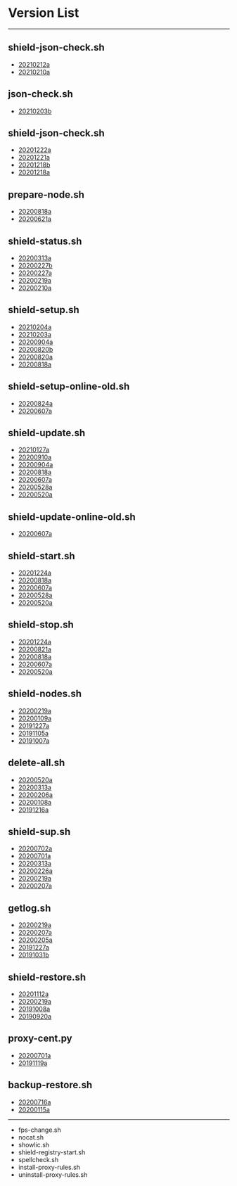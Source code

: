 # Version List
***

## shield-json-check.sh
* [20210212a](https://github.com/AshisutoCV/scripts/blob/master/ChangeLog.md#ver20210212a---20210212)
* [20210210a](https://github.com/AshisutoCV/scripts/blob/master/ChangeLog.md#ver20210210a---20210210)

## json-check.sh
* [20210203b](https://github.com/AshisutoCV/scripts/blob/master/ChangeLog.md#ver20210203b---20210203)

## shield-json-check.sh
* [20201222a](https://github.com/AshisutoCV/scripts/blob/master/ChangeLog.md#ver20201222a---20201222)
* [20201221a](https://github.com/AshisutoCV/scripts/blob/master/ChangeLog.md#ver20201221a---20201221)
* [20201218b](https://github.com/AshisutoCV/scripts/blob/master/ChangeLog.md#ver20201218b---20201218)
* [20201218a](https://github.com/AshisutoCV/scripts/blob/master/ChangeLog.md#ver20201218a---20201218)

## prepare-node.sh
* [20200818a](https://github.com/AshisutoCV/scripts/blob/master/ChangeLog.md#ver20200818a---20200818)
* [20200621a](https://github.com/AshisutoCV/scripts/blob/master/ChangeLog.md#ver20200621a---20200621)

## shield-status.sh
* [20200313a](https://github.com/AshisutoCV/scripts/blob/master/ChangeLog.md#ver20200313a---20200313)
* [20200227b](https://github.com/AshisutoCV/scripts/blob/master/ChangeLog.md#ver20200227b---20200227)
* [20200227a](https://github.com/AshisutoCV/scripts/blob/master/ChangeLog.md#ver20200227a---20200227)
* [20200219a](https://github.com/AshisutoCV/scripts/blob/master/ChangeLog.md#ver20200219a---20200219)
* [20200210a](https://github.com/AshisutoCV/scripts/blob/master/ChangeLog.md#ver20200210a---20200210)

## shield-setup.sh
* [20210204a](https://github.com/AshisutoCV/scripts/blob/master/ChangeLog.md#ver20210204a---20210204)
* [20210203a](https://github.com/AshisutoCV/scripts/blob/master/ChangeLog.md#ver20210203a---20210203)
* [20200904a](https://github.com/AshisutoCV/scripts/blob/master/ChangeLog.md#ver20200904a---20200904)
* [20200820b](https://github.com/AshisutoCV/scripts/blob/master/ChangeLog.md#ver20200820b---20200820)
* [20200820a](https://github.com/AshisutoCV/scripts/blob/master/ChangeLog.md#ver20200820a---20200820)
* [20200818a](https://github.com/AshisutoCV/scripts/blob/master/ChangeLog.md#ver20200818a---20200818)

## shield-setup-online-old.sh
* [20200824a](https://github.com/AshisutoCV/scripts/blob/master/ChangeLog.md#ver20200824a---20200824)
* [20200607a](https://github.com/AshisutoCV/scripts/blob/master/ChangeLog.md#ver20200607a---20200607)

## shield-update.sh
* [20210127a](https://github.com/AshisutoCV/scripts/blob/master/ChangeLog.md#ver20210127a---20210127)
* [20200910a](https://github.com/AshisutoCV/scripts/blob/master/ChangeLog.md#ver20200910a---20200910)
* [20200904a](https://github.com/AshisutoCV/scripts/blob/master/ChangeLog.md#ver20200904a---20200904)
* [20200818a](https://github.com/AshisutoCV/scripts/blob/master/ChangeLog.md#ver20200818a---20200818)
* [20200607a](https://github.com/AshisutoCV/scripts/blob/master/ChangeLog.md#ver20200607a---20200607)
* [20200528a](https://github.com/AshisutoCV/scripts/blob/master/ChangeLog.md#ver20200528a---20200528)
* [20200520a](https://github.com/AshisutoCV/scripts/blob/master/ChangeLog.md#ver20200520a---20200520)

## shield-update-online-old.sh
* [20200607a](https://github.com/AshisutoCV/scripts/blob/master/ChangeLog.md#ver20200607a---20200607)

## shield-start.sh
* [20201224a](https://github.com/AshisutoCV/scripts/blob/master/ChangeLog.md#ver20201224a---20201224)
* [20200818a](https://github.com/AshisutoCV/scripts/blob/master/ChangeLog.md#ver20200818a---20200818)
* [20200607a](https://github.com/AshisutoCV/scripts/blob/master/ChangeLog.md#ver20200607a---20200607)
* [20200528a](https://github.com/AshisutoCV/scripts/blob/master/ChangeLog.md#ver20200528a---20200528)
* [20200520a](https://github.com/AshisutoCV/scripts/blob/master/ChangeLog.md#ver20200520a---20200520)

## shield-stop.sh
* [20201224a](https://github.com/AshisutoCV/scripts/blob/master/ChangeLog.md#ver20201224a---20201224)
* [20200821a](https://github.com/AshisutoCV/scripts/blob/master/ChangeLog.md#ver20200821a---20200821)
* [20200818a](https://github.com/AshisutoCV/scripts/blob/master/ChangeLog.md#ver20200818a---20200818)
* [20200607a](https://github.com/AshisutoCV/scripts/blob/master/ChangeLog.md#ver20200607a---20200607)
* [20200520a](https://github.com/AshisutoCV/scripts/blob/master/ChangeLog.md#ver20200520a---20200520)

## shield-nodes.sh
* [20200219a](https://github.com/AshisutoCV/scripts/blob/master/ChangeLog.md#ver20200219a---20200219)
* [20200109a](https://github.com/AshisutoCV/scripts/blob/master/ChangeLog.md#ver20200109a---20200109)
* [20191227a](https://github.com/AshisutoCV/scripts/blob/master/ChangeLog.md#ver20191227a---20191227)
* [20191105a](https://github.com/AshisutoCV/scripts/blob/master/ChangeLog.md#ver20191105a---20191105)
* [20191007a](https://github.com/AshisutoCV/scripts/blob/master/ChangeLog.md#ver20191007a---20191007)

## delete-all.sh
* [20200520a](https://github.com/AshisutoCV/scripts/blob/master/ChangeLog.md#ver20200520a---20200520)
* [20200313a](https://github.com/AshisutoCV/scripts/blob/master/ChangeLog.md#ver20200313a---20200313)
* [20200206a](https://github.com/AshisutoCV/scripts/blob/master/ChangeLog.md#ver20200206a---20200206)
* [20200108a](https://github.com/AshisutoCV/scripts/blob/master/ChangeLog.md#ver20200108a---20200108)
* [20191216a](https://github.com/AshisutoCV/scripts/blob/master/ChangeLog.md#ver20191216a---20191216)

## shield-sup.sh
* [20200702a](https://github.com/AshisutoCV/scripts/blob/master/ChangeLog.md#ver20200702a---20200702)
* [20200701a](https://github.com/AshisutoCV/scripts/blob/master/ChangeLog.md#ver20200701a---20200701)
* [20200313a](https://github.com/AshisutoCV/scripts/blob/master/ChangeLog.md#ver20200313a---20200313)
* [20200226a](https://github.com/AshisutoCV/scripts/blob/master/ChangeLog.md#ver20200226a---20200226)
* [20200219a](https://github.com/AshisutoCV/scripts/blob/master/ChangeLog.md#ver20200219a---20200219)
* [20200207a](https://github.com/AshisutoCV/scripts/blob/master/ChangeLog.md#ver20200207a---20200207)

## getlog.sh
* [20200219a](https://github.com/AshisutoCV/scripts/blob/master/ChangeLog.md#ver20200219a---20200219)
* [20200207a](https://github.com/AshisutoCV/scripts/blob/master/ChangeLog.md#ver20200207a---20200207)
* [20200205a](https://github.com/AshisutoCV/scripts/blob/master/ChangeLog.md#ver20200205a---20200205)
* [20191227a](https://github.com/AshisutoCV/scripts/blob/master/ChangeLog.md#ver20191227a---20191227)
* [20191031b](https://github.com/AshisutoCV/scripts/blob/master/ChangeLog.md#ver20191031b---20191031)

## shield-restore.sh
* [20201112a](https://github.com/AshisutoCV/scripts/blob/master/ChangeLog.md#ver20201112a---20201112)
* [20200219a](https://github.com/AshisutoCV/scripts/blob/master/ChangeLog.md#ver20200219a---20200219)
* [20191008a](https://github.com/AshisutoCV/scripts/blob/master/ChangeLog.md#ver20191008a---20191008)
* [20190920a](https://github.com/AshisutoCV/scripts/blob/master/ChangeLog.md#ver20190920a---20190920)

## proxy-cent.py
* [20200701a](https://github.com/AshisutoCV/scripts/blob/master/ChangeLog.md#ver20200701a---20200701)
* [20191119a](https://github.com/AshisutoCV/scripts/blob/master/ChangeLog.md#ver20191119a---20191119)

## backup-restore.sh
* [20200716a](https://github.com/AshisutoCV/scripts/blob/master/ChangeLog.md#ver20200716a---20200716)
* [20200115a](https://github.com/AshisutoCV/scripts/blob/master/ChangeLog.md#ver20200115a---20200115)

***
* fps-change.sh
* nocat.sh
* showlic.sh
* shield-registry-start.sh
* spellcheck.sh
* install-proxy-rules.sh
* uninstall-proxy-rules.sh
